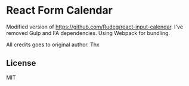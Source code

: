 # React Form Calendar

Modified version of <a href='https://github.com/Rudeg/react-input-calendar'>https://github.com/Rudeg/react-input-calendar</a>. I've removed Gulp and FA dependencies. Using Webpack for bundling.

All credits goes to original author. Thx

## License

MIT
